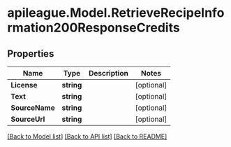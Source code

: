 # apileague.Model.RetrieveRecipeInformation200ResponseCredits

## Properties

Name | Type | Description | Notes
------------ | ------------- | ------------- | -------------
**License** | **string** |  | [optional] 
**Text** | **string** |  | [optional] 
**SourceName** | **string** |  | [optional] 
**SourceUrl** | **string** |  | [optional] 

[[Back to Model list]](../README.md#documentation-for-models) [[Back to API list]](../README.md#documentation-for-api-endpoints) [[Back to README]](../README.md)

